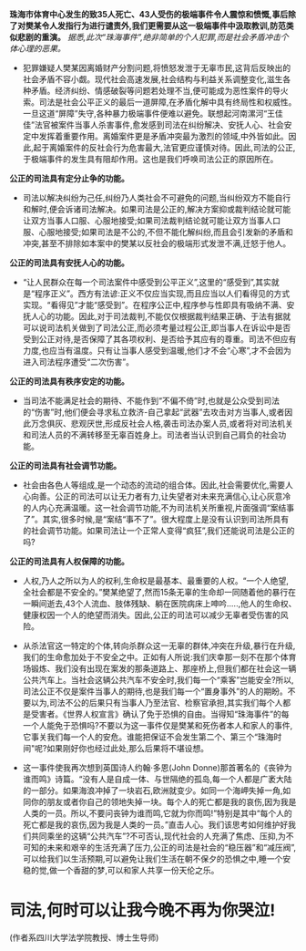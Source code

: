 **珠海市体育中心发生的致35人死亡、43人受伤的极端事件令人震惊和愤慨,事后除了对樊某令人发指行为进行谴责外,我们更需要从这一极端事件中汲取教训,防范类似悲剧的重演。**
_据悉,此次“珠海事件”,绝非简单的个人犯罪,而是社会矛盾冲击个体心理的恶果。_
- 犯罪嫌疑人樊某因离婚财产分割问题,将愤怒发泄于无辜市民,这背后反映出的社会矛盾不容小觑。现代社会高速发展,社会结构与利益关系调整变化,滋生各种矛盾。经济纠纷、情感破裂等问题若处理不当,便可能成为恶性案件的导火索。司法是社会公平正义的最后一道屏障,在矛盾化解中具有终局性和权威性。一旦这道“屏障”失守,各种暴力极端事件便难以避免。联想起河南漯河“王佳佳”法官被案件当事人杀害事件,愈发感到司法在纠纷解决、安抚人心、社会安定中发挥着重要作用。离婚案件更是矛盾冲突最为激烈的领域,中外皆如此。因此,起于离婚案件的反社会行为危害最大,法官更应谨慎对待。因此,司法的公正,于极端事件的发生具有阻却作用。这也是我们呼唤司法公正的原因所在。

**公正的司法具有定分止争的功能。**
- 司法以解决纠纷为己任,纠纷乃人类社会不可避免的问题,当纠纷双方不能自行和解时,便会诉诸司法解决。如果司法是公正的,解决方案抑或裁判结论就可能让双方当事人口服、心服地接受;如果司法裁判结论就可能让双方当事人口服、心服地接受;如果司法是不公的,不但不能化解纠纷,而且会引发新的矛盾和冲突,甚至不排除如本案中的樊某以反社会的极端形式发泄不满,迁怒于他人。

**公正的司法具有安抚人心的功能。**
- “让人民群众在每一个司法案件中感受到公平正义”,这里的“感受到”,其实就是“程序正义”。西方有法谚:正义不仅应当实现,而且应当以人们看得见的方式实现。“看得见”才能“感受到”。在程序公正中,程序参与性即具有吸纳不满、安抚人心的功能。因此,对于司法裁判,不能仅仅根据裁判结果正确、于法有据就可以说司法机关做到了司法公正,而必须考量过程公正,即当事人在诉讼中是否受到公正对待,是否保障了其各项权利、是否给予其应有的尊重。司法不但应有力度,也应当有温度。只有让当事人感受到温暖,他们才不会“心寒”,才不会因为进入司法程序遭受“二次伤害”。

**公正的司法具有秩序安定的功能。**
- 当司法不能满足社会的期待、不能作到“不偏不倚”时,也就是公众受到司法的“伤害”时,他们便会寻求私立救济-自己拿起“武器”去攻击对方当事人,或者因此万念俱灰、悲观厌世,形成反社会人格,袭击司法办案人员,或者将对司法机关和司法人员的不满转移至无辜百姓身上。司法者当认识到自己肩负的社会功能。

**公正的司法具有社会调节功能。**
- 社会由各色人等组成,是一个动态的流动的组合体。因此,社会需要优化,需要人心向善。公正的司法可以让无力者有力,让失望者对未来充满信心,让心灰意冷的人内心充满温暖。这一社会调节功能,不为司法机关所重视,片面强调“案结事了”。其实,很多时候,是“案结“事不了”。很大程度上是没有认识到司法所具有的社会调节功能。如果司法让一个正常人变得“疯狂”,我们还能说司法是公正的吗?

**公正的司法具有人权保障的功能。**
- 人权,乃人之所以为人的权利,生命权是最基本、最重要的人权。“一个人绝望,全社会都是不安全的。”樊某绝望了,然而15条无辜的生命却一同随着他的暴行在一瞬间逝去,43个人流血、肢体残缺、躺在医院病床上呻吟.....,他人的生命权、健康权因一个人的绝望而消失。因此,公正的司法可以减少无辜者受伤害的风险。

- 从杀法官这一特定的个体,转向杀群众这一无辜的群体,冲突在升级,暴行在升级,我们的生命愈加处于不安全之中。正如有人所说:我们庆幸那一刻不在那个体育场锻炼、我们没有出现在案发的那条道路上、那座桥上,但我们都在社会这一辆公共汽车上。当社会这辆公共汽车不安全时,我们每一个“乘客”岂能安全?所以,司法公正不仅是案件当事人的期待,也是我们每一个“置身事外”的人的期盼。不要以为,司法不公的后果只有当事人乃至法官、检察官承担,其实我们每个人都是受害者。《世界人权宣言》确认了免于恐惧的自由。当得知“珠海事件”的每一个人能免于恐惧吗?不要以为这一事件仅是樊某和死伤者本人和家人的事件,它事关我们每一个人的安危。谁能把保证不会发生第二个、第三个“珠海时间"呢?如果刚好你也经过此处,那么后果将不堪设想。

- 这一事件使我再次想到英国诗人约翰·多恩(John Donne)那首著名的《丧钟为谁而鸣》诗篇。“没有人是自成一体、与世隔绝的孤岛,每一个人都是广袤大陆的一部分。如果海浪冲掉了一块岩石,欧洲就变少。如同一个海岬失掉一角,如同你的朋友或者你自己的领地失掉一块。每个人的死亡都是我的哀伤,因为我是人类的一员。所以,不要问丧钟为谁而鸣,它就为你而鸣!”特别是其中“每个人的死亡都是我的哀伤,因为我是人类的一员。”直击人心。我们该思考如何维护好我们共同乘坐的这辆“公共汽车”?不可否认,现代社会的人充满了焦虑、压抑,为不可知的未来和艰辛的生活充满了压力,公正的司法是社会的“稳压器”和“减压阀”,可以给我们以生活预期,可以避免让我们生活在朝不保夕的恐惧之中,睡一个安稳的觉,做一个香甜的梦,可以和家人共享一份天伦之乐。

# **司法,何时可以让我今晚不再为你哭泣!**

(作者系四川大学法学院教授、博士生导师)